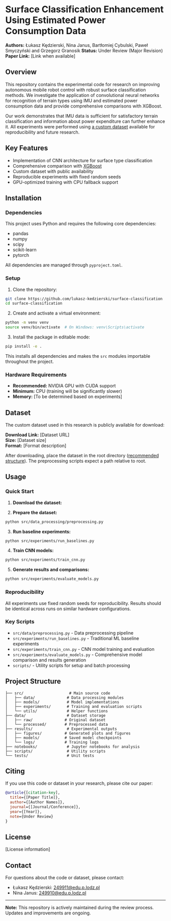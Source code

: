 # Surface Classification Enhancement Using Estimated Power Consumption Data

**Authors:** Łukasz Kędzierski, Nina Janus, Bartłomiej Cybulski, Paweł Smyczyński and Grzegorz Granosik
**Status:** Under Review (Major Revision)  
**Paper Link:** [Link when available]

## Overview

This repository contains the experimental code for research on improving autonomous mobile robot control with robust surface classification methods. We investigate the application of convolutional neural networks for recognition of terrain types using IMU and estimated power consumption data and provide comprehensive comparisons with XGBoost.

Our work demonstrates that IMU data is sufficient for satisfactory terrain classification and information about power expenditure can further enhance it. All experiments were performed using [a custom dataset](https://tulodz-my.sharepoint.com/:f:/g/personal/202715_edu_p_lodz_pl/Em1T2WBmJT1NvsVm7FuZdJYB-d-HaB4iCnT79G592e8QtQ) available for reproducibility and future research.

## Key Features

- Implementation of CNN architecture for surface type classification
- Comprehensive comparison with [XGBoost](https://xgboost.readthedocs.io/en/stable/)
- Custom dataset with public availability
- Reproducible experiments with fixed random seeds
- GPU-optimized training with CPU fallback support

## Installation

### Dependencies

This project uses Python and requires the following core dependencies:
- pandas
- numpy
- scipy
- scikit-learn
- pytorch

All dependencies are managed through `pyproject.toml`. 

### Setup

1. Clone the repository:
```bash
git clone https://github.com/lukasz-kedzierski/surface-classification
cd surface-classification
```

2. Create and activate a virtual environment:
```bash
python -m venv venv
source venv/bin/activate  # On Windows: venv\Scripts\activate
```

3. Install the package in editable mode:
```bash
pip install -e .
```

This installs all dependencies and makes the `src` modules importable throughout the project.

### Hardware Requirements

- **Recommended:** NVIDIA GPU with CUDA support
- **Minimum:** CPU (training will be significantly slower)
- **Memory:** [To be determined based on experiments]

## Dataset

The custom dataset used in this research is publicly available for download:

**Download Link:** [Dataset URL]  
**Size:** [Dataset size]  
**Format:** [Format description]

After downloading, place the dataset in the root directory ([recommended structure]()). The preprocessing scripts expect a path relative to root.

## Usage

### Quick Start

1. **Download the dataset:**

2. **Prepare the dataset:**
```bash
python src/data_processing/preprocessing.py
```

3. **Run baseline experiments:**
```bash
python src/experiments/run_baselines.py
```

4. **Train CNN models:**
```bash
python src/experiments/train_cnn.py
```

5. **Generate results and comparisons:**
```bash
python src/experiments/evaluate_models.py
```

### Reproducibility

All experiments use fixed random seeds for reproducibility. Results should be identical across runs on similar hardware configurations.

### Key Scripts

- `src/data/preprocessing.py` - Data preprocessing pipeline
- `src/experiments/run_baselines.py` - Traditional ML baseline experiments
- `src/experiments/train_cnn.py` - CNN model training and evaluation
- `src/experiments/evaluate_models.py` - Comprehensive model comparison and results generation
- `scripts/` - Utility scripts for setup and batch processing

## Project Structure

```
├── src/                    # Main source code
│   ├── data/              # Data processing modules
│   ├── models/            # Model implementations
│   ├── experiments/       # Training and evaluation scripts
│   └── utils/             # Helper functions
├── data/                  # Dataset storage
│   ├── raw/              # Original dataset
│   └── processed/        # Preprocessed data
├── results/               # Experimental outputs
│   ├── figures/          # Generated plots and figures
│   ├── models/           # Saved model checkpoints
│   └── logs/             # Training logs
├── notebooks/             # Jupyter notebooks for analysis
├── scripts/               # Utility scripts
└── tests/                 # Unit tests
```

## Citing

If you use this code or dataset in your research, please cite our paper:

```bibtex
@article{[citation-key],
  title={[Paper Title]},
  author={[Author Names]},
  journal={[Journal/Conference]},
  year={[Year]},
  note={Under Review}
}
```

## License

[License information]

## Contact

For questions about the code or dataset, please contact:
- Łukasz Kędzierski: <249911@edu.p.lodz.pl>
- Nina Janus: <249910@edu.p.lodz.pl>

---

**Note:** This repository is actively maintained during the review process. Updates and improvements are ongoing.